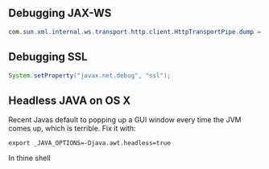 ## Debugging JAX-WS

```java
com.sun.xml.internal.ws.transport.http.client.HttpTransportPipe.dump = true;
```

## Debugging SSL

```java
System.setProperty("javax.net.debug", "ssl");
```

## Headless JAVA on OS X

Recent Javas default to popping up a GUI window every time the JVM
comes up, which is terrible. Fix it with:

```
export _JAVA_OPTIONS=-Djava.awt.headless=true
```

In thine shell
